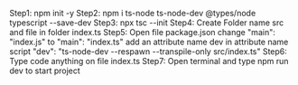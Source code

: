 Step1: npm init -y 
Step2: npm i ts-node ts-node-dev @types/node typescript --save-dev
Step3: npx tsc --init
Step4: Create Folder name src and file in folder index.ts
Step5: Open file package.json change "main": "index.js" to "main": "index.ts"
       add an attribute name dev in attribute name script 
       "dev": "ts-node-dev --respawn --transpile-only src/index.ts"
Step6: Type code anything on file index.ts
Step7: Open terminal and type npm run dev to start project
